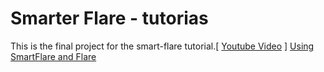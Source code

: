 # Smarter Flare - tutorias

This is the final project for the smart-flare tutorial.\[ [Youtube Video](https://youtu.be/vsyjMrZa5OU) \] [Using SmartFlare and Flare](https://medium.com/@dane.mackier/smartflare-for-interactive-flareactors-an-experiment-and-package-e5bcfe652503)